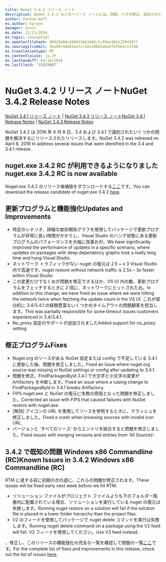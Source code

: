 ```yaml
---
title: NuGet 3.4.2 リリース ノート
description: NuGet 3.4.2 などのリリース ノートには、問題、バグの修正、追加された機能、および Dcr が知られています。
author: karann-msft
ms.author: karann
manager: unnir
ms.date: 11/11/2016
ms.topic: conceptual
ms.openlocfilehash: 88d29a84e280433663ab6c1c04ae16e1329420f7
ms.sourcegitcommit: 3eab9c4dd41ea7ccd2c28bb5ab16f6fbbec13708
ms.translationtype: MT
ms.contentlocale: ja-JP
ms.lasthandoff: 04/26/2018
ms.locfileid: "31819667"
---
```

# <a name="nuget-342-release-notes"></a><span data-ttu-id="8030e-103">NuGet 3.4.2 リリース ノート</span><span class="sxs-lookup"><span data-stu-id="8030e-103">NuGet 3.4.2 Release Notes</span></span>

<span data-ttu-id="8030e-104">[NuGet 3.4.1 リリース ノート](../release-notes/nuget-3.4.1.md) | [NuGet 3.4.3 リリース ノート](../release-notes/nuget-3.4.3.md)</span><span class="sxs-lookup"><span data-stu-id="8030e-104">[NuGet 3.4.1 Release Notes](../release-notes/nuget-3.4.1.md) | [NuGet 3.4.3 Release Notes](../release-notes/nuget-3.4.3.md)</span></span>

<span data-ttu-id="8030e-105">NuGet 3.4.2 は 2016 年 4 月 8 日、3.4 および 3.4.1 で識別されたいくつかの問題を解決するにリリースされたリリースします。</span><span class="sxs-lookup"><span data-stu-id="8030e-105">NuGet 3.4.2 was released on April 8, 2016 to address several issues that were identified in the 3.4 and 3.4.1 release.</span></span>

## <a name="nugetexe-342-rc-is-now-available"></a><span data-ttu-id="8030e-106">nuget.exe 3.4.2 RC が利用できるようになりました</span><span class="sxs-lookup"><span data-stu-id="8030e-106">nuget.exe 3.4.2 RC is now available</span></span>

<span data-ttu-id="8030e-107">Nuget.exe 3.4.2 のリリース候補版をダウンロードする[ここ](https://dist.nuget.org/index.html)です。</span><span class="sxs-lookup"><span data-stu-id="8030e-107">You can download the release candidate of nuget.exe 3.4.2 [here](https://dist.nuget.org/index.html).</span></span>

## <a name="updates-and-improvements"></a><span data-ttu-id="8030e-108">更新プログラムと機能強化</span><span class="sxs-lookup"><span data-stu-id="8030e-108">Updates and Improvements</span></span>

* <span data-ttu-id="8030e-109">特定のシナリオ、詳細な依存関係グラフを使用してパッケージで更新プログラムが非常に長い時間がかかりし、Visual Studio のハング状態にある更新プログラムのパフォーマンスを大幅に改善おが。</span><span class="sxs-lookup"><span data-stu-id="8030e-109">We have significantly improved the performance of updates in a specific scenario, where updates on packages with deep dependency graphs took a really long time and hung Visual Studio.</span></span>
* <span data-ttu-id="8030e-110">ネットワーク トラフィックがない nuget の復元は 2.5 ~ x 3 Visual Studio 内で高速です。</span><span class="sxs-lookup"><span data-stu-id="8030e-110">nuget restore without network traffic is 2.5x – 3x faster within Visual Studio.</span></span>
* <span data-ttu-id="8030e-111">この変更だけでなくおが問題を修正できるほか、VS UI 内の数、更新プログラムをフェッチするときに 2 回に、ネットワークにヒットされたお。</span><span class="sxs-lookup"><span data-stu-id="8030e-111">In addition to this change, we have fixed an issue where we were hitting the network twice when fetching the update count in the VS UI.</span></span> <span data-ttu-id="8030e-112">これが部分的に 3.4/3.4.1 の経験豊富ないくつかのタイムアウトの問題顧客を担当します。</span><span class="sxs-lookup"><span data-stu-id="8030e-112">This was partially responsible for some timeout issues customers experienced in 3.4/3.4.1.</span></span>
* <span data-ttu-id="8030e-113">No_proxy 設定のサポートが追加されました</span><span class="sxs-lookup"><span data-stu-id="8030e-113">Added support for no_proxy setting</span></span>

## <a name="fixes"></a><span data-ttu-id="8030e-114">修正プログラム</span><span class="sxs-lookup"><span data-stu-id="8030e-114">Fixes</span></span>

* <span data-ttu-id="8030e-115">Nuget.org のソースがある NuGet 設定または config で不足している 3.4.1 に更新した後、問題を修正しました。</span><span class="sxs-lookup"><span data-stu-id="8030e-115">Fixed an issue where nuget.org source was missing in NuGet settings or config after updating to 3.4.1.</span></span>
* <span data-ttu-id="8030e-116">問題を修正、FindPackagesById 3.4.1 で大文字と小文字の変更が Artifactory を中断します。</span><span class="sxs-lookup"><span data-stu-id="8030e-116">Fixed an issue where a casing change to FindPackagesById in 3.4.1 breaks Artifactory.</span></span>
* <span data-ttu-id="8030e-117">FIPS nuget.exe と NuGet の復元に失敗の原因となった問題を修正しました。</span><span class="sxs-lookup"><span data-stu-id="8030e-117">Corrected an issue with FIPS that caused failures with NuGet restore with nuget.exe.</span></span>
* <span data-ttu-id="8030e-118">[無効] アイコンの URL を使用してソースを参照するときに、クラッシュを修正しました。</span><span class="sxs-lookup"><span data-stu-id="8030e-118">Fixed a crash when browsing sources with invalid icon URL.</span></span>
* <span data-ttu-id="8030e-119">バージョンと 'すべてのソース' からエントリを結合すると問題を修正しました。</span><span class="sxs-lookup"><span data-stu-id="8030e-119">Fixed issues with merging versions and entries from 'All Sources'.</span></span>

## <a name="known-issues-in-342-windows-x86-commandline-rc"></a><span data-ttu-id="8030e-120">3.4.2 で既知の問題 Windows x86 Commandline (RC)</span><span class="sxs-lookup"><span data-stu-id="8030e-120">Known Issues in 3.4.2 Windows x86 Commandline (RC)</span></span>

<span data-ttu-id="8030e-121">RTM に達する前に初期の次の週に、これらの問題が修正されます。</span><span class="sxs-lookup"><span data-stu-id="8030e-121">These issues will be fixed early next week before we hit RTM.</span></span>

*  <span data-ttu-id="8030e-122">ソリューション ファイルがプロジェクト ファイルよりも下のフォルダー階層内に配置されている場合、ソリューションを実行している nuget の復元は失敗します。</span><span class="sxs-lookup"><span data-stu-id="8030e-122">Running nuget restore on a solution will fail if the solution file is placed in a lower folder hierarchy than the project files.</span></span>
*  <span data-ttu-id="8030e-123">V2 のフィードを使用してパッケージで nuget delete コマンドを実行は失敗します。</span><span class="sxs-lookup"><span data-stu-id="8030e-123">Running nuget delete command on a package using the V2 feed will fail.</span></span> <span data-ttu-id="8030e-124">V3 フィードを使用してください。</span><span class="sxs-lookup"><span data-stu-id="8030e-124">Use V3 feed instead.</span></span>


<span data-ttu-id="8030e-125">、修正し、このリリースの機能強化の完全な一覧を確認して問題の一覧[ここ](https://github.com/NuGet/Home/issues?utf8=%E2%9C%93&q=is%3Aissue+milestone%3A3.4.2++is%3Aclosed+)です。</span><span class="sxs-lookup"><span data-stu-id="8030e-125">For the complete list of fixes and improvements in this release, check out the list of issues [here](https://github.com/NuGet/Home/issues?utf8=%E2%9C%93&q=is%3Aissue+milestone%3A3.4.2++is%3Aclosed+).</span></span>